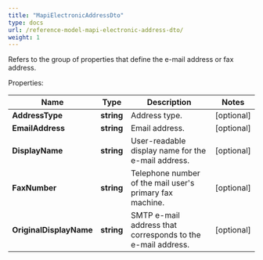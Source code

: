 ```yaml
---
title: "MapiElectronicAddressDto"
type: docs
url: /reference-model-mapi-electronic-address-dto/
weight: 1
---
```

Refers to the group of properties that define the e-mail address or fax address.             

Properties:

Name | Type | Description | Notes
---- | ---- | ----------- | -----
**AddressType** | **string** | Address type.              | [optional] 
**EmailAddress** | **string** | Email address.              | [optional] 
**DisplayName** | **string** | User-readable display name for the e-mail address.              | [optional] 
**FaxNumber** | **string** | Telephone number of the mail user&#39;s primary fax machine.              | [optional] 
**OriginalDisplayName** | **string** | SMTP e-mail address that  corresponds to the e-mail address.              | [optional] 


